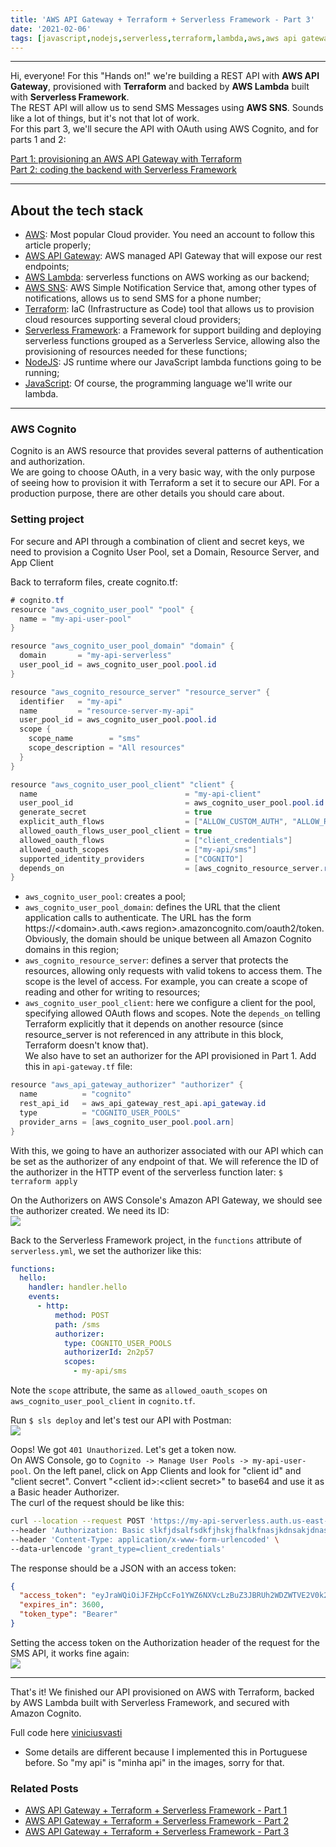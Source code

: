 ```yaml
---
title: 'AWS API Gateway + Terraform + Serverless Framework - Part 3'
date: '2021-02-06'
tags: [javascript,nodejs,serverless,terraform,lambda,aws,aws api gateway,rest api]
---
```


---

Hi, everyone!
For this "Hands on!" we're building a REST API with **AWS API Gateway**, provisioned with **Terraform** and backed by **AWS Lambda** built with **Serverless Framework**.  
The REST API will allow us to send SMS Messages using **AWS SNS**. Sounds like a lot of things, 
but it's not that lot of work.  
For this part 3, we'll secure the API with OAuth using AWS Cognito, and for parts 1 and 2:

<a className="text-slate-700 hover:text-blue-400" href="../posts/hands-on-aws-agw-terraform-sls-framework-part-1">Part 1: provisioning an AWS API Gateway with Terraform</a>  
<a className="text-slate-700 hover:text-blue-400" href="../posts/hands-on-aws-agw-terraform-sls-framework-part-2">Part 2: coding the backend with Serverless Framework</a>

---

## About the tech stack
- [AWS](https://aws.amazon.com/): Most popular Cloud provider. You need an account to follow this article properly;
- [AWS API Gateway](https://aws.amazon.com/api-gateway/): AWS managed API Gateway that will expose our rest endpoints;
- [AWS Lambda](https://aws.amazon.com/lambda/): serverless functions on AWS working as our backend;
- [AWS SNS](https://aws.amazon.com/sns/): AWS Simple Notification Service that, among other types of notifications, allows us to send SMS for a phone number;
- [Terraform](https://www.terraform.io/): IaC (Infrastructure as Code) tool that allows us to provision cloud resources supporting several cloud providers;
- [Serverless Framework](https://www.serverless.com/): a Framework for support building and deploying serverless functions grouped as a Serverless Service, allowing also the provisioning of resources needed for these functions;
- [NodeJS](https://nodejs.org/): JS runtime where our JavaScript lambda functions going to be running;
- [JavaScript](https://developer.mozilla.org/en-US/docs/Web/JavaScript): Of course, the programming language we'll write our lambda.

---

### AWS Cognito
Cognito is an AWS resource that provides several patterns of authentication and authorization.  
We are going to choose OAuth, in a very basic way, with the only purpose of seeing how to provision it with Terraform a set it to secure our API. For a production purpose, there are other details you should care about.

### Setting project
For secure and API through a combination of client and secret keys, we need to provision a Cognito User Pool, set a Domain, Resource Server, and App Client

Back to terraform files, create cognito.tf:

```java
# cognito.tf
resource "aws_cognito_user_pool" "pool" {
  name = "my-api-user-pool"
}

resource "aws_cognito_user_pool_domain" "domain" {
  domain       = "my-api-serverless"
  user_pool_id = aws_cognito_user_pool.pool.id
}

resource "aws_cognito_resource_server" "resource_server" {
  identifier   = "my-api"
  name         = "resource-server-my-api"
  user_pool_id = aws_cognito_user_pool.pool.id
  scope {
    scope_name        = "sms"
    scope_description = "All resources"
  }
}

resource "aws_cognito_user_pool_client" "client" {
  name                                 = "my-api-client"
  user_pool_id                         = aws_cognito_user_pool.pool.id
  generate_secret                      = true
  explicit_auth_flows                  = ["ALLOW_CUSTOM_AUTH", "ALLOW_REFRESH_TOKEN_AUTH"]
  allowed_oauth_flows_user_pool_client = true
  allowed_oauth_flows                  = ["client_credentials"]
  allowed_oauth_scopes                 = ["my-api/sms"]
  supported_identity_providers         = ["COGNITO"]
  depends_on                           = [aws_cognito_resource_server.resource_server]
}
```
- `aws_cognito_user_pool`: creates a pool;
- `aws_cognito_user_pool_domain`: defines the URL that the client application calls to authenticate. The URL has the form https://\<domain\>.auth.\<aws region\>.amazoncognito.com/oauth2/token. Obviously, the domain should be unique between all Amazon Cognito domains in this region;
- `aws_cognito_resource_server`: defines a server that protects the resources, allowing only requests with valid tokens to access them. The scope is the level of access. For example, you can create a scope of reading and other for writing to resources;
- `aws_cognito_user_pool_client`: here we configure a client for the pool, specifying allowed OAuth flows and scopes. Note the `depends_on` telling Terraform explicitly that it depends on another resource (since resource_server is not referenced in any attribute in this block, Terraform doesn't know that).  
We also have to set an authorizer for the API provisioned in Part 1. Add this in `api-gateway.tf` file:

```java
resource "aws_api_gateway_authorizer" "authorizer" {
  name          = "cognito"
  rest_api_id   = aws_api_gateway_rest_api.api_gateway.id
  type          = "COGNITO_USER_POOLS"
  provider_arns = [aws_cognito_user_pool.pool.arn]
}
```
With this, we going to have an authorizer associated with our API which can be set as the authorizer of any endpoint of that. We will reference the ID of the authorizer in the HTTP event of the serverless function later:
`$ terraform apply`

On the Authorizers on AWS Console's Amazon API Gateway, we should see the authorizer created. We need its ID:  
![](../images/posts/hands-on-aws-agw-terraform-sls-framework-part-3/aws_api_gateway_authorizer_id.png)

Back to the Serverless Framework project, in the `functions` attribute of `serverless.yml`, we set the authorizer like this:

```yaml
functions:
  hello:
    handler: handler.hello
    events:
      - http:
          method: POST
          path: /sms
          authorizer:
            type: COGNITO_USER_POOLS
            authorizerId: 2n2p57
            scopes:
              - my-api/sms
```
Note the `scope` attribute, the same as `allowed_oauth_scopes` on `aws_cognito_user_pool_client` in `cognito.tf`.  

Run `$ sls deploy` and let's test our API with Postman:  
![](../images/posts/hands-on-aws-agw-terraform-sls-framework-part-3/aws_api_gateway_authorizer_test.png)

Oops! We got `401 Unauthorized`. Let's get a token now.  
On AWS Console, go to `Cognito -> Manage User Pools -> my-api-user-pool`. On the left panel, click on App Clients and look for "client id" and "client secret". Convert "\<client id\>:\<client secret\>" to base64 and use it as a Basic header Authorizer.  
The curl of the request should be like this:

```bash
curl --location --request POST 'https://my-api-serverless.auth.us-east-1.amazoncognito.com/oauth2/token' \
--header 'Authorization: Basic slkfjdsalfsdkfjhskjfhalkfnasjkdnsakjdnaskfnakfjsndkfjsndkfjsdnfkjd==' \
--header 'Content-Type: application/x-www-form-urlencoded' \
--data-urlencode 'grant_type=client_credentials'
```
The response should be a JSON with an access token:

```json
{
  "access_token": "eyJraWQiOiJFZHpCcFo1YWZ6NXVcLzBuZ3JBRUh2WDZWTVE2V0k2Z3JKMUtxclNMRTNHVT0iLCJhbGciOiJSUzI1NiJ9.eyJzdWIiOiI2YXYzZ245bWk5YmFjc2loNG1jaG1qcTE3bSIsInRva2VuX3VzZSI6ImFjY2VzcyIsInNjb3BlIjoibWluaGEtYXBpXC9zbXMiLCJhdXRoX3RpbWUiOjE1ODkyMDU5NDUsImlzcyI6Imh0dHBzOlwvXC9jb2duaXRvLWlkcC51cy1lYXN0LTEuYW1hem9uYXdzLmNvbVwvdXMtZWFzdC0xX2ZEa2dXdW9GUSIsImV4cCI6MTU4OTIwOTU0NSwiaWF0IjoxNTg5MjA1OTQ1LCJ2ZXJzaW9uIjoyLCJqdGkiOiI2NzRiZmM2ZS1iZWU2LTQ5MjUtYTUwNy1iODk4MDEwNDY3ODIiLCJjbGllbnRfaWQiOiI2YXYzZ245bWk5YmFjc2loNG1jaG1qcTE3bSJ9.nnmaGMapSCRtY4b4bHZac8_AD-UeM-MRQcf6Ug02kCHWurfZH_SuNtyr8hqXME-23wUOKj8PQdwIzL0EnBcUpjih6XzAG-AEKzCxwJCS2CPaNVkIX7ScMBhIf_J7OFrPNCXCu_hFifLMD-LQ_9E_5fRhxLitKOkesQSwFvsJKB7uwVfDZftwK-lHYBfTNDL6F_F8aF1cc2xMqAxv1xBLndO1pTCySDBMXR7NGaNQGSU8OrrSs2rLbAb5Vd95zgs_XA-FGQoFd1btYQCZgcVmQs_hpKv6bWsFoU8aKDwpDmN-Vi7A1pVpN3fBHqPhy61ms6IDxTgxFNai7Ujtvv2qJA",
  "expires_in": 3600,
  "token_type": "Bearer"
}
```

Setting the access token on the Authorization header of the request for the SMS API, it works fine again:  
![](../images/posts/hands-on-aws-agw-terraform-sls-framework-part-3/aws_api_gateway_authorizer_test_with_auth.png)

---

That's it! We finished our API provisioned on AWS with Terraform, backed by AWS Lambda built with Serverless Framework, and secured with Amazon Cognito.

Full code here [viniciusvasti](https://github.com/viniciusvasti/aws-rest_api_gateway-terraform-serverless-training)  

* Some details are different because I implemented this in Portuguese before. So "my api" is "minha api" in the images, sorry for that.

### Related Posts
- <a className="text-slate-700 hover:text-blue-400" href="../posts/hands-on-aws-agw-terraform-sls-framework-part-1">AWS API Gateway + Terraform + Serverless Framework - Part 1</a>
- <a className="text-slate-700 hover:text-blue-400" href="../posts/hands-on-aws-agw-terraform-sls-framework-part-2">AWS API Gateway + Terraform + Serverless Framework - Part 2</a>
- <a className="text-slate-700 hover:text-blue-400" href="../posts/hands-on-aws-agw-terraform-sls-framework-part-3">AWS API Gateway + Terraform + Serverless Framework - Part 3</a>
